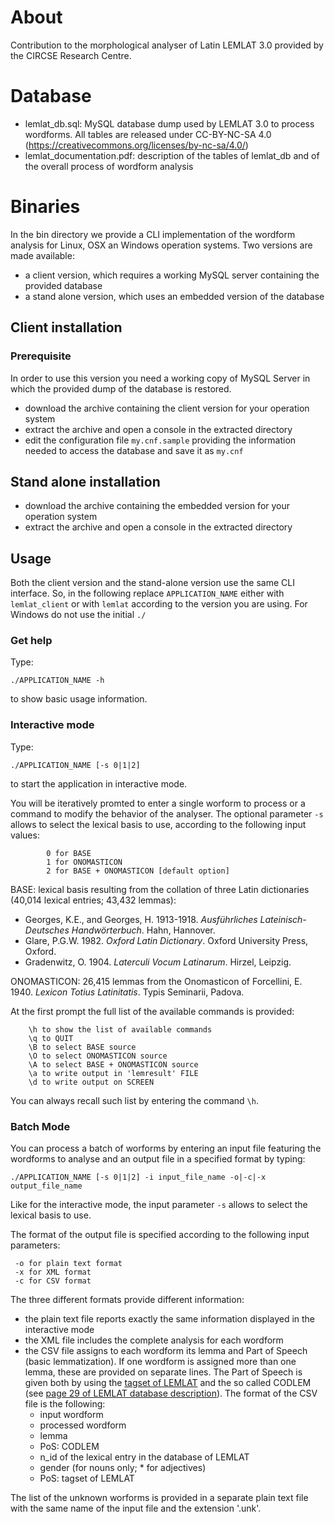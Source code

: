 # About

Contribution to the morphological analyser of Latin LEMLAT 3.0 provided by the CIRCSE Research Centre.


# Database

- lemlat_db.sql: MySQL database dump used by LEMLAT 3.0 to process wordforms. All tables are released under CC-BY-NC-SA 4.0 (https://creativecommons.org/licenses/by-nc-sa/4.0/)
- lemlat_documentation.pdf: description of the tables of lemlat_db and of the overall process of wordform analysis


# Binaries

In the bin directory we provide a CLI implementation of the wordform analysis for Linux, OSX an Windows operation systems.
Two versions are made available:
- a client version, which requires a working MySQL server containing the provided database
- a stand alone version, which uses an embedded version of the database

## Client installation

### Prerequisite
In order to use this version you need a working copy of MySQL Server in which the provided dump of the database is restored.
 
- download the archive containing the client version for your operation system
- extract the archive and open a console in the extracted directory
- edit the configuration file `my.cnf.sample` providing the information needed to access the database and save it as `my.cnf`

## Stand alone installation
- download the archive containing the embedded version for your operation system
- extract the archive and open a console in the extracted directory


## Usage
Both the client version and the stand-alone version use the same CLI interface. So, in the following replace `APPLICATION_NAME` either with `lemlat_client` or with `lemlat` according to the version you are using. For Windows do not use the initial `./`

### Get help
Type:
```
./APPLICATION_NAME -h
```
to show basic usage information.

### Interactive mode
Type:
```
./APPLICATION_NAME [-s 0|1|2]
```
to start the application in interactive mode.

You will be iteratively promted to enter a single worform to process or a command to modify the behavior of the analyser.
The optional parameter `-s` allows to select the lexical basis to use, according to the following input values:
```
     	0 for BASE
     	1 for ONOMASTICON
     	2 for BASE + ONOMASTICON [default option]
```
BASE: lexical basis resulting from the collation of three Latin dictionaries (40,014 lexical entries; 43,432 lemmas):
- Georges, K.E., and Georges, H. 1913-1918. *Ausführliches Lateinisch-Deutsches Handwörterbuch*. Hahn, Hannover.
- Glare, P.G.W. 1982. *Oxford Latin Dictionary*. Oxford University Press, Oxford.
- Gradenwitz, O. 1904. *Laterculi Vocum Latinarum*. Hirzel, Leipzig.

ONOMASTICON: 26,415 lemmas from the Onomasticon of Forcellini, E. 1940. *Lexicon Totius Latinitatis*. Typis Seminarii, Padova.

At the first prompt the full list of the available commands is provided:
```
	\h to show the list of available commands 
	\q to QUIT 
	\B to select BASE source 
	\O to select ONOMASTICON source 
	\A to select BASE + ONOMASTICON source 
	\a to write output in 'lemresult' FILE 
	\d to write output on SCREEN 
```
You can always recall such list by entering the command `\h`.

### Batch Mode
You can process a batch of worforms by entering an input file featuring the wordforms to analyse and an output file in a specified format by typing:
```
./APPLICATION_NAME [-s 0|1|2] -i input_file_name -o|-c|-x output_file_name 
```
Like for the interactive mode, the input parameter `-s` allows to select the lexical basis to use.

The format of the output file is specified according to the following input parameters:
```
 -o for plain text format
 -x for XML format
 -c for CSV format
``` 
The three different formats provide different information:
- the plain text file reports exactly the same information displayed in the interactive mode
- the XML file includes the complete analysis for each wordform
- the CSV file assigns to each wordform its lemma and Part of Speech (basic lemmatization). If one wordform is assigned more than one lemma, these are provided on separate lines. The Part of Speech is given both by using the [tagset of LEMLAT](http://www.lemlat3.eu/wp-content/uploads/2016/10/LEMLAT3.0-tagset_english.pdf) and the so called CODLEM (see [page 29 of LEMLAT database description](http://www.lemlat3.eu/wp-content/uploads/2016/10/LEMLAT3_database_description.pdf)). The format of the CSV file is the following:
	- input wordform
	- processed wordform
	- lemma
	- PoS: CODLEM
	- n_id of the lexical entry in the database of LEMLAT
	- gender (for nouns only; * for adjectives)
	- PoS: tagset of LEMLAT

The list of the unknown worforms is provided in a separate plain text file with the same name of the input file and the extension '.unk'.

